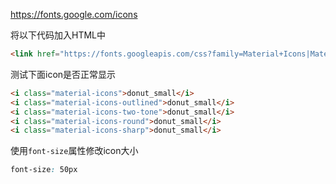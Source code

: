 <https://fonts.google.com/icons>

将以下代码加入HTML中

```html
<link href="https://fonts.googleapis.com/css?family=Material+Icons|Material+Icons+Outlined|Material+Icons+Two+Tone|Material+Icons+Round|Material+Icons+Sharp" rel="stylesheet">
```

测试下面icon是否正常显示

```html
<i class="material-icons">donut_small</i>
<i class="material-icons-outlined">donut_small</i>
<i class="material-icons-two-tone">donut_small</i>
<i class="material-icons-round">donut_small</i>
<i class="material-icons-sharp">donut_small</i>
```

使用`font-size`属性修改icon大小

```css
font-size: 50px
```